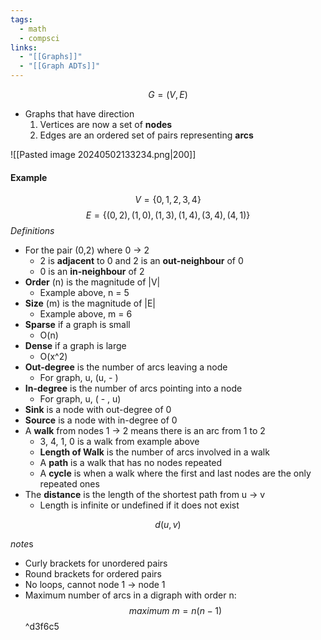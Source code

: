 ```yaml
---
tags:
  - math
  - compsci
links:
  - "[[Graphs]]"
  - "[[Graph ADTs]]"
---
```

$$G = (V,E)$$
- Graphs that have direction
	1. Vertices are now a set of **nodes**
	2. Edges are an ordered set of pairs representing **arcs**

![[Pasted image 20240502133234.png|200]]
#### Example
$$V=\{0,1,2,3,4\}$$
$$E=\{(0,2),(1,0),(1,3),(1,4),(3,4),(4,1)\}$$
*Definitions*
- For the pair (0,2) where 0 -> 2
	- 2 is **adjacent** to 0 and 2 is an **out-neighbour** of 0
	- 0 is an **in-neighbour** of 2
- **Order** (n) is the magnitude of |V|
	- Example above, n = 5
- **Size** (m) is the magnitude of |E|
	- Example above, m = 6
- **Sparse** if a graph is small 
	- O(n)
- **Dense** if a graph is large
	- O(x^2)
- **Out-degree** is the number of arcs leaving a node
	- For graph, u, (u, - )
- **In-degree** is the number of arcs pointing into a node
	- For graph, u, ( - , u)
- **Sink** is a node with out-degree of 0
- **Source** is a node with in-degree of 0
- A **walk** from nodes 1 -> 2 means there is an arc from 1 to 2
	- 3, 4, 1, 0 is a walk from example above
	- **Length of Walk** is the number of arcs involved in a walk
	- A **path** is a walk that has no nodes repeated
	- A **cycle** is when a walk where the first and last nodes are the only repeated ones
- The **distance** is the length of the shortest path from u -> v
	- Length is infinite or undefined if it does not exist

$$d(u,v)$$

*note*s
- Curly brackets for unordered pairs
- Round brackets for ordered pairs
- No loops, cannot node 1 -> node 1
- Maximum number of arcs in a digraph with order n:
$$maximum\ m=n(n-1)$$ ^d3f6c5
